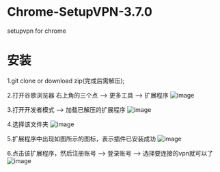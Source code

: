 # Chrome-SetupVPN-3.7.0

setupvpn for chrome

# 安装

1.git clone or download zip(完成后需解压);

2.打开谷歌浏览器 右上角的三个点 --> 更多工具 --> 扩展程序
![image](https://github.com/qin-ziqi/Chrome-SetupVPN-3.7.0/tree/master/assets/images/step1.png)

3.打开开发者模式 --> 加载已解压的扩展程序
![image](https://github.com/qin-ziqi/Chrome-SetupVPN-3.7.0/tree/master/assets/images/step2.png)

4.选择该文件夹
![image](https://github.com/qin-ziqi/Chrome-SetupVPN-3.7.0/tree/master/assets/images/step3.png)

5.扩展程序中出现如图所示的图标，表示插件已安装成功
![image](https://github.com/qin-ziqi/Chrome-SetupVPN-3.7.0/tree/master/assets/images/step4.png)

6.点击该扩展程序，然后注册账号 --> 登录账号 --> 选择要连接的vpn就可以了
![image](https://github.com/qin-ziqi/Chrome-SetupVPN-3.7.0/tree/master/assets/images/step5.png)
